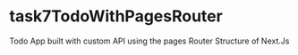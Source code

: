 # task7TodoWithPagesRouter
Todo App built with custom API using the pages Router Structure of Next.Js
